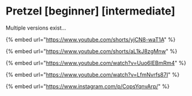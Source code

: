 # Pretzel \[beginner] \[intermediate]

Multiple versions exist...

{% embed url="https://www.youtube.com/shorts/yjCN8-waT1A" %}

{% embed url="https://www.youtube.com/shorts/aL1kJ8zgMnw" %}

{% embed url="https://www.youtube.com/watch?v=Uuo6IEBmRm4" %}

{% embed url="https://www.youtube.com/watch?v=LfmNvrfs87I" %}

{% embed url="https://www.instagram.com/p/CopsYqnvArp/" %}
